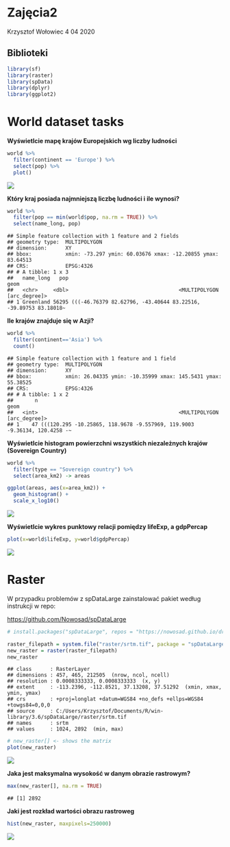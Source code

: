 Zajęcia2
================
Krzysztof Wołowiec
4 04 2020

## Biblioteki

``` r
library(sf)
library(raster)
library(spData)
library(dplyr)
library(ggplot2)
```

# World dataset tasks

**Wyświetlcie mapę krajów Europejskich wg liczby ludności**

``` r
world %>% 
  filter(continent == 'Europe') %>%
  select(pop) %>%
  plot()
```

![](raport2_files/figure-gfm/unnamed-chunk-2-1.png)<!-- -->

**Który kraj posiada najmniejszą liczbę ludności i ile wynosi?**

``` r
world %>%
  filter(pop == min(world$pop, na.rm = TRUE)) %>%
  select(name_long, pop)
```

    ## Simple feature collection with 1 feature and 2 fields
    ## geometry type:  MULTIPOLYGON
    ## dimension:      XY
    ## bbox:           xmin: -73.297 ymin: 60.03676 xmax: -12.20855 ymax: 83.64513
    ## CRS:            EPSG:4326
    ## # A tibble: 1 x 3
    ##   name_long   pop                                                           geom
    ##   <chr>     <dbl>                                    <MULTIPOLYGON [arc_degree]>
    ## 1 Greenland 56295 (((-46.76379 82.62796, -43.40644 83.22516, -39.89753 83.18018~

**Ile krajów znajduje się w Azji?**

``` r
world %>%
  filter(continent=='Asia') %>%
  count()
```

    ## Simple feature collection with 1 feature and 1 field
    ## geometry type:  MULTIPOLYGON
    ## dimension:      XY
    ## bbox:           xmin: 26.04335 ymin: -10.35999 xmax: 145.5431 ymax: 55.38525
    ## CRS:            EPSG:4326
    ## # A tibble: 1 x 2
    ##       n                                                                     geom
    ##   <int>                                              <MULTIPOLYGON [arc_degree]>
    ## 1    47 (((120.295 -10.25865, 118.9678 -9.557969, 119.9003 -9.36134, 120.4258 -~

**Wyświetlcie histogram powierzchni wszystkich niezależnych krajów
(Sovereign Country)**

``` r
world %>%
  filter(type == "Sovereign country") %>%
  select(area_km2) -> areas

ggplot(areas, aes(x=area_km2)) +
  geom_histogram() +
  scale_x_log10()
```

![](raport2_files/figure-gfm/unnamed-chunk-5-1.png)<!-- -->

**Wyświetlcie wykres punktowy relacji pomiędzy lifeExp, a gdpPercap**

``` r
plot(x=world$lifeExp, y=world$gdpPercap)
```

![](raport2_files/figure-gfm/unnamed-chunk-6-1.png)<!-- -->

# Raster

W przypadku problemów z spDataLarge zainstalować pakiet według
instrukcji w repo:

<https://github.com/Nowosad/spDataLarge>

``` r
# install.packages("spDataLarge", repos = "https://nowosad.github.io/drat/", type = "source")
```

``` r
raster_filepath = system.file("raster/srtm.tif", package = "spDataLarge")
new_raster = raster(raster_filepath)
new_raster
```

    ## class      : RasterLayer 
    ## dimensions : 457, 465, 212505  (nrow, ncol, ncell)
    ## resolution : 0.0008333333, 0.0008333333  (x, y)
    ## extent     : -113.2396, -112.8521, 37.13208, 37.51292  (xmin, xmax, ymin, ymax)
    ## crs        : +proj=longlat +datum=WGS84 +no_defs +ellps=WGS84 +towgs84=0,0,0 
    ## source     : C:/Users/Krzysztof/Documents/R/win-library/3.6/spDataLarge/raster/srtm.tif 
    ## names      : srtm 
    ## values     : 1024, 2892  (min, max)

``` r
# new_raster[] <- shows the matrix
plot(new_raster)
```

![](raport2_files/figure-gfm/unnamed-chunk-8-1.png)<!-- -->

**Jaka jest maksymalna wysokość w danym obrazie rastrowym?**

``` r
max(new_raster[], na.rm = TRUE)
```

    ## [1] 2892

**Jaki jest rozkład wartości obrazu rastroweg**

``` r
hist(new_raster, maxpixels=250000)
```

![](raport2_files/figure-gfm/unnamed-chunk-10-1.png)<!-- -->

